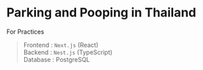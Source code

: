 # Parking and Pooping in Thailand<br/>
For Practices
> Frontend : `Next.js` (React)<br/>
> Backend : `Nest.js` (TypeScript)<br/>
> Database : PostgreSQL<br/>